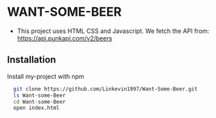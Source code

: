 # WANT-SOME-BEER

- This project uses HTML CSS and Javascript. We fetch the API from: https://api.punkapi.com/v2/beers


## Installation

Install my-project with npm

```bash
  git clone https://github.com/Linkevin1997/Want-Some-Beer.git 
  ls Want-some-Beer
  cd Want-some-Beer
  open index.html
```
    